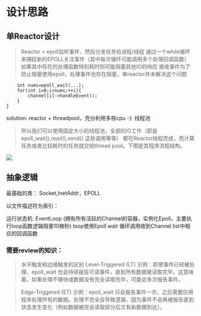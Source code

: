 # 设计思路
## 单Reactor设计

> Reactor =  epoll监听事件，然后分发任务给进程/线程
通过一个while循环来捕捉新的EPOLL关注事件（其中每次循环可能调用多个处理回调函数） 如果其中存在的处理函数特别耗时则可能阻塞其他IO的响应
> 接收事件为了防止阻塞使用epoll，处理事件也存在阻塞，单reactor并未解决这个问题

``` while(1){
    int nums=epoll_wait(...);
    for(int i=0;i<nums;++i){
        channel[i]->handleEvent();
    }    
}
```

solution: reactor + threadpool，充分利用多核cpu -》线程池

> 所以我们可以使用固定大小的线程池，全部的IO工作（即是epoll_wait(),read(),send() 这些调用等等） 都在Reactor线程完成，而计算任务或者比较耗时的任务就交给thread pool。下图是其程序流程结构。

![](https://i-blog.csdnimg.cn/blog_migrate/777a6da9b4235a6c7032e33a53e2a9ce.webp?x-image-process=image/format,png)




## 抽象逻辑

最基础的类：  Socket,InetAddr，EPOLL

以文件描述符为索引： 


运行状态机:
EventLoop (拥有所有活跃的Channel的容器，实例化Epoll，主要执行loop函数逻辑阻塞10微秒) loop使用Epoll.wait 循环调用收到Channel list中相应的回调函数







### 需要review的知识：
> 水平触发和边缘触发的区别
> Level-Triggered (LT) 示例：即使事件已经被处理，epoll_wait 也会持续报告可读事件，直到所有数据被读取完毕。这意味着，如果处理不够快或数据没有完全读取完毕，可能会多次报告事件。

> Edge-Triggered (ET) 示例：epoll_wait 只会报告事件一次，之后需要应用程序处理所有的数据。处理不完全会导致遗漏，因为事件不会再被报告直到状态发生变化（例如数据被完全读取部分后又有新数据到达）。



